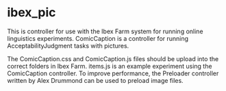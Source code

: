 # ibex_pic
This is controller for use with the Ibex Farm system for running online linguistics experiments. 
ComicCaption is a controller for running AcceptabilityJudgment tasks with pictures.

The ComicCaption.css and ComicCaption.js files should be upload into the correct folders in Ibex Farm.
items.js is an example experiment using the ComicCaption controller.
To improve performance, the Preloader controller written by Alex Drummond can be used to preload image files.
